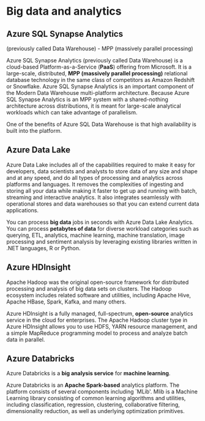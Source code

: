 # Big data and analytics
## Azure SQL Synapse Analytics 
(previously called Data Warehouse) - MPP (massively parallel processing) 

Azure SQL Synapse Analytics (previously called Data Warehouse) is a cloud-based Platform-as-a-Service (**PaaS**) offering from Microsoft. It is a large-scale, distributed, **MPP (massively parallel processing)** relational database technology in the same class of competitors as Amazon Redshift or Snowflake. Azure SQL Synapse Analytics is an important component of the Modern Data Warehouse multi-platform architecture. Because Azure SQL Synapse Analytics is an MPP system with a shared-nothing architecture across distributions, it is meant for large-scale analytical workloads which can take advantage of parallelism.

One of the benefits of Azure SQL Data Warehouse is that high availability is built into the platform.

## Azure Data Lake
Azure Data Lake includes all of the capabilities required to make it easy for developers, data scientists and analysts to store data of any size and shape and at any speed, and do all types of processing and analytics across platforms and languages. It removes the complexities of ingesting and storing all your data while making it faster to get up and running with batch, streaming and interactive analytics. It also integrates seamlessly with operational stores and data warehouses so that you can extend current data applications.

You can process **big data** jobs in seconds with Azure Data Lake Analytics. You can process **petabytes of data** for diverse workload categories such as querying, ETL, analytics, machine learning, machine translation, image processing and sentiment analysis by leveraging existing libraries written in .NET languages, R or Python.

## Azure HDInsight 
Apache Hadoop was the original open-source framework for distributed processing and analysis of big data sets on clusters. The Hadoop ecosystem includes related software and utilities, including Apache Hive, Apache HBase, Spark, Kafka, and many others.

Azure HDInsight is a fully managed, full-spectrum, **open-source** analytics service in the cloud for enterprises. The Apache Hadoop cluster type in Azure HDInsight allows you to use HDFS, YARN resource management, and a simple MapReduce programming model to process and analyze batch data in parallel.

## Azure Databricks
Azure Databricks is a **big analysis service** for **machine learning**. 

Azure Databricks is an **Apache Spark-based** analytics platform. The platform consists of several components including `MLib'. Mlib is a Machine Learning library consisting of common learning algorithms and utilities, including classification, regression, clustering, collaborative filtering, dimensionality reduction, as well as underlying optimization primitives.
